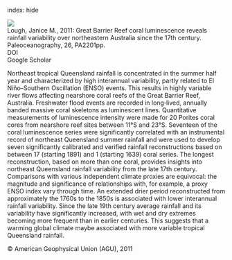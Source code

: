 index: hide

<div class="Citation">
    <div class="Citation-thumb CitationThumb-linked"  data-href="https://doi.org/10.1029/2010pa002050">
      <img src="https://static.claimspace.cloud/climate-study-static/refs/thumbs/5/Lough_2011-thumb.png" />
    </div>

  <div class="Citation-body">
    <div class="Citation-text">Lough, Janice M., 2011: Great Barrier Reef coral luminescence reveals rainfall variability over northeastern Australia since the 17th century. <span class="Article-journal">Paleoceanography, </span><span class="Article-volume">26, </span>PA2201pp.</div>
    <div class="Citation-links">
      <div class="CitationLink" data-href="https://doi.org/10.1029/2010pa002050">
        <div class="CitationLink-icon CitationLink-Doi"></div>
        <div class="CitationLink-text">DOI</div>
      </div>
      <div class="CitationLink" data-href="https://scholar.google.com/scholar?q=10.1029/2010pa002050">
        <div class="CitationLink-icon CitationLink-Scholar"></div>
        <div class="CitationLink-text">Google Scholar</div>
      </div>
    </div>
  </div>
</div>

Northeast tropical Queensland rainfall is concentrated in the summer half year and characterized by high interannual variability, partly related to El Niño–Southern Oscillation (ENSO) events. This results in highly variable river flows affecting nearshore coral reefs of the Great Barrier Reef, Australia. Freshwater flood events are recorded in long‐lived, annually banded massive coral skeletons as luminescent lines. Quantitative measurements of luminescence intensity were made for 20 Porites coral cores from nearshore reef sites between 11°S and 23°S. Seventeen of the coral luminescence series were significantly correlated with an instrumental record of northeast Queensland summer rainfall and were used to develop seven significantly calibrated and verified rainfall reconstructions based on between 17 (starting 1891) and 1 (starting 1639) coral series. The longest reconstruction, based on more than one coral, provides insights into northeast Queensland rainfall variability from the late 17th century. Comparisons with various independent climate proxies are equivocal: the magnitude and significance of relationships with, for example, a proxy ENSO index vary through time. An extended drier period reconstructed from approximately the 1760s to the 1850s is associated with lower interannual rainfall variability. Since the late 19th century average rainfall and its variability have significantly increased, with wet and dry extremes becoming more frequent than in earlier centuries. This suggests that a warming global climate maybe associated with more variable tropical Queensland rainfall.

<div class="Citation-copy">
&copy; American Geophysical Union (AGU), 2011
</div>